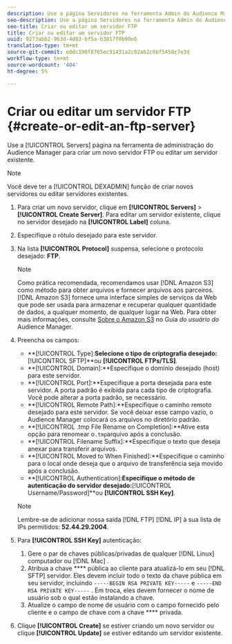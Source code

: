 ```yaml
---
description: Use a página Servidores na ferramenta Admin do Audience Manager para criar um novo servidor FTP ou editar um servidor existente.
seo-description: Use a página Servidores na ferramenta Admin do Audience Manager para criar um novo servidor FTP ou editar um servidor existente.
seo-title: Criar ou editar um servidor FTP
title: Criar ou editar um servidor FTP
uuid: 9273abb2-963d-4d83-bf5a-b3817f0b90e6
translation-type: tm+mt
source-git-commit: e0dc190f8765ec91431a2c02a62c6bf5458c7e3d
workflow-type: tm+mt
source-wordcount: '404'
ht-degree: 5%

---
```



# Criar ou editar um servidor FTP {#create-or-edit-an-ftp-server}

Use a [!UICONTROL Servers] página na ferramenta de administração do Audience Manager para criar um novo servidor FTP ou editar um servidor existente.

>[!NOTE]
>
>Você deve ter a [!UICONTROL DEXADMIN] função de criar novos servidores ou editar servidores existentes.

1. Para criar um novo servidor, clique em **[!UICONTROL Servers]** > **[!UICONTROL Create Server]**. Para editar um servidor existente, clique no servidor desejado na **[!UICONTROL Label]** coluna.
1. Especifique o rótulo desejado para este servidor.
1. Na lista **[!UICONTROL Protocol]** suspensa, selecione o protocolo desejado: **FTP**.

   >[!NOTE]
   >
   >Como prática recomendada, recomendamos usar [!DNL Amazon S3] como método para obter arquivos e fornecer arquivos aos parceiros. [!DNL Amazon S3] fornece uma interface simples de serviços da Web que pode ser usada para armazenar e recuperar qualquer quantidade de dados, a qualquer momento, de qualquer lugar na Web. Para obter mais informações, consulte [Sobre o Amazon S3](https://docs.adobe.com/content/help/en/audience-manager/user-guide/reference/amazon-s3.html) no Guia *do usuário do* Audience Manager.

1. Preencha os campos:

   * **[!UICONTROL Type]:**Selecione o tipo de criptografia desejado:**[!UICONTROL SFTP]**ou **[!UICONTROL FTPs/TLS]**.
   * **[!UICONTROL Domain]:**Especifique o domínio desejado (host) para este servidor.
   * **[!UICONTROL Port]:**Especifique a porta desejada para este servidor. A porta padrão é exibida para cada tipo de criptografia. Você pode alterar a porta padrão, se necessário.
   * **[!UICONTROL Remote Path]:**Especifique o caminho remoto desejado para este servidor. Se você deixar esse campo vazio, o Audience Manager colocará os arquivos no diretório padrão.
   * **[!UICONTROL .tmp File Rename on Completion]:**Ative esta opção para renomear o`.tmp`arquivo após a conclusão.
   * **[!UICONTROL Filename Suffix]:**Especifique o texto que deseja anexar para transferir arquivos.
   * **[!UICONTROL Moved to When Finished]:**Especifique o caminho para o local onde deseja que o arquivo de transferência seja movido após a conclusão.
   * **[!UICONTROL Authentication]:**Especifique o método de autenticação do servidor desejado:**[!UICONTROL Username/Password]**ou **[!UICONTROL SSH Key]**.
   >[!NOTE]
   >
   >Lembre-se de adicionar nossa saída [!DNL FTP] [!DNL IP] à sua lista de IPs permitidos: **52.44.29.2004**.

1. Para **[!UICONTROL SSH Key]** autenticação:
   1. Gere o par de chaves públicas/privadas de qualquer [!DNL Linux] computador ou [!DNL Mac] .
   1. Atribua a chave **** pública ao cliente para atualizá-lo em seu [!DNL SFTP] servidor. Eles devem incluir todo o texto da chave pública em seu servidor, incluindo `-----BEGIN RSA PRIVATE KEY-----` e `-----END RSA PRIVATE KEY-----` . Em troca, eles devem fornecer o nome de usuário sob o qual estão instalando a chave.
   1. Atualize o campo de nome de usuário com o campo fornecido pelo cliente e o campo de chave com a chave **** privada.
1. Clique **[!UICONTROL Create]** se estiver criando um novo servidor ou clique **[!UICONTROL Update]** se estiver editando um servidor existente.
